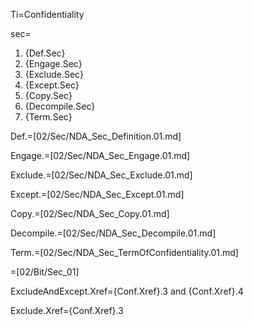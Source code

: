 Ti=Confidentiality

sec=<ol><li>{Def.Sec}<li>{Engage.Sec}<li>{Exclude.Sec}<li>{Except.Sec}<li>{Copy.Sec}<li>{Decompile.Sec}<li>{Term.Sec}</ol>

Def.=[02/Sec/NDA_Sec_Definition.01.md]

Engage.=[02/Sec/NDA_Sec_Engage.01.md]

Exclude.=[02/Sec/NDA_Sec_Exclude.01.md]

Except.=[02/Sec/NDA_Sec_Except.01.md]

Copy.=[02/Sec/NDA_Sec_Copy.01.md]

Decompile.=[02/Sec/NDA_Sec_Decompile.01.md]

Term.=[02/Sec/NDA_Sec_TermOfConfidentiality.01.md]

=[02/Bit/Sec_01]

ExcludeAndExcept.Xref={Conf.Xref}.3 and {Conf.Xref}.4

Exclude.Xref={Conf.Xref}.3